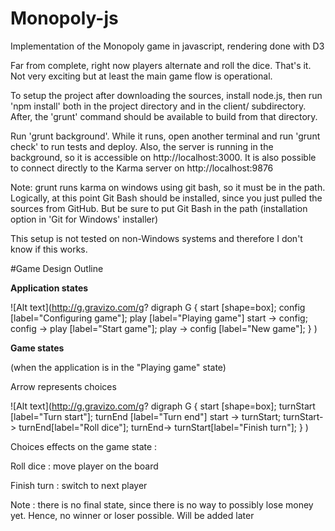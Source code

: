 # Monopoly-js
Implementation of the Monopoly game in javascript, rendering done with D3

Far from complete, right now players alternate and roll the dice. That's it. Not very exciting but at least the main game flow is operational.

To setup the project after downloading the sources, install node.js, then run 'npm install' both in the project directory and in the client/ subdirectory. After, the 'grunt' command should be available to build from that directory.

Run 'grunt background'. While it runs, open another terminal and run 'grunt check' to run tests and deploy. Also, the server is running in the background, so it is accessible on http://localhost:3000. It is also possible to connect directly to the Karma server on http://localhost:9876

Note: grunt runs karma on windows using git bash, so it must be in the path. Logically, at this point Git Bash should be installed, since you just pulled the sources from GitHub. But be sure to put Git Bash in the path (installation option in 'Git for Windows' installer)

This setup is not tested on non-Windows systems and therefore I don't know if this works.

#Game Design Outline

**Application states**

![Alt text](http://g.gravizo.com/g?
digraph G {
start [shape=box];
config [label="Configuring game"];
play [label="Playing game"]
start -> config;
config -> play [label="Start game"];
play -> config [label="New game"];
}
)

**Game states**

(when the application is in the "Playing game" state)

Arrow represents choices

![Alt text](http://g.gravizo.com/g?
digraph G {
start [shape=box];
turnStart [label="Turn start"];
turnEnd [label="Turn end"]
start -> turnStart;
turnStart-> turnEnd[label="Roll dice"];
turnEnd-> turnStart[label="Finish turn"];
}
)

Choices effects on the game state :

Roll dice : move player on the board

Finish turn : switch to next player

Note : there is no final state, since there is no way to possibly lose money yet. Hence, no winner or loser possible. Will be added later
